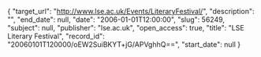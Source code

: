 {
  "target_url": "http://www.lse.ac.uk/Events/LiteraryFestival/", 
  "description": "", 
  "end_date": null, 
  "date": "2006-01-01T12:00:00", 
  "slug": 56249, 
  "subject": null, 
  "publisher": "lse.ac.uk", 
  "open_access": true, 
  "title": "LSE Literary Festival", 
  "record_id": "20060101T120000/oEW2SuiBKYT+jG/APVghhQ==", 
  "start_date": null
}

